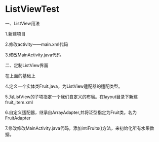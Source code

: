 # ListViewTest

一、ListView用法

1.新建项目

2.修改activity——main.xml代码

3.修改MainActivity.java代码

二、定制ListView界面

在上面的基础上

4.定义一个实体类Fruit.java，为ListView适配器的适配类型。

5.为ListView的子项指定一个我们自定义的布局。在layout目录下新建fruit_item.xml

6.自定义适配器，继承自ArrayAdapter,并将泛型指定为Fruit类，名为FruitAdapter

7.修改修改MainActivity.java代码，添加intiFruits()方法，来初始化所有水果数据。


